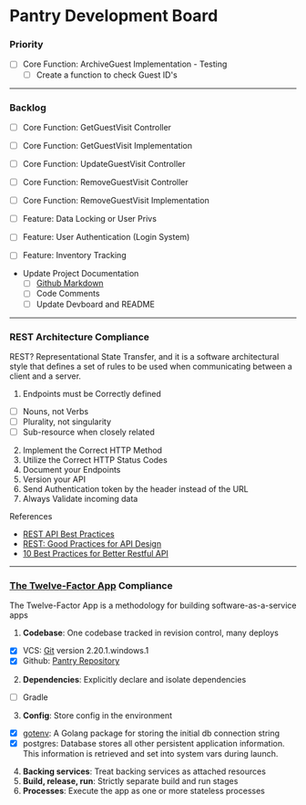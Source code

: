 
# Pantry Development Board

### Priority
- [ ] Core Function: ArchiveGuest Implementation - Testing
    - [ ] Create a function to check Guest ID's

***********
### Backlog

- [ ] Core Function: GetGuestVisit Controller
- [ ] Core Function: GetGuestVisit Implementation
- [ ] Core Function: UpdateGuestVisit Controller
- [ ] Core Function: RemoveGuestVisit Controller
- [ ] Core Function: RemoveGuestVisit Implementation
- [ ] Feature: Data Locking or User Privs
- [ ] Feature: User Authentication (Login System)
- [ ] Feature: Inventory Tracking


- Update Project Documentation
  - [ ] [Github Markdown](https://guides.github.com/features/mastering-markdown/)
  - [ ] Code Comments
  - [ ] Update Devboard and README

***********
### REST Architecture Compliance
REST? Representational State Transfer, and it is a software architectural style that defines a set of rules to be used when communicating between a client and a server.

1. Endpoints must be Correctly defined
  - [ ] Nouns, not Verbs
  - [ ] Plurality, not singularity
  - [ ] Sub-resource when closely related
2. Implement the Correct HTTP Method
3. Utilize the Correct HTTP Status Codes
4. Document your Endpoints
5. Version your API
6. Send Authentication token by the header instead of the URL
7. Always Validate incoming data

References
- [REST API Best Practices](https://jonathas.com/rest-api-best-practices/)
- [REST: Good Practices for API Design](https://medium.com/hashmapinc/rest-good-practices-for-api-design-881439796dc9)
- [10 Best Practices for Better Restful API](https://blog.mwaysolutions.com/2014/06/05/10-best-practices-for-better-restful-api/)

***********
### [The Twelve-Factor App](https://12factor.net/) Compliance
The Twelve-Factor App is a methodology for building software-as-a-service apps

1. **Codebase**: One codebase tracked in revision control, many deploys
  - [x] VCS: [Git](https://git-scm.com/book/en/v2/Getting-Started-About-Version-Control) version 2.20.1.windows.1
  - [x] Github: [Pantry Repository](https://github.com/irrationalgenius/pantry)

2. **Dependencies**: Explicitly declare and isolate dependencies
  - [ ] Gradle

3. **Config**: Store config in the environment
  - [x] [gotenv](https://github.com/subosito/gotenv): A Golang package for storing the initial db connection string
  - [x] postgres: Database stores all other persistent application information. This information is retrieved and set into system vars during launch.

4. **Backing services**: Treat backing services as attached resources
5. **Build, release, run**: Strictly separate build and run stages
6. **Processes**: Execute the app as one or more stateless processes
